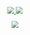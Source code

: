 <p align="center">
  <tr>
    <td align="center" style="padding=0;width=50%;">
      <a href="https://github.com/joe-rogan-0001">
      <img src="https://github-readme-stats.vercel.app/api/?username=joe-rogan-0001&title_color=ec7460&text_color=9f9f9f&show_icons=true&bg_color=00000000&hide_border=true&icon_color=ec7460&hide_title=true&count_private=true&include_all_commits=true&enable_animations=true" />
    </td>
      <td align="center" style="padding=0;width=50%;">
      <a href="https://github.com/joe-rogan-0001">
      <img src="https://github-readme-stats-one-bice.vercel.app/api/top-langs/?username=joe-rogan-0001&role=OWNER,ORGANIZATION_MEMBER,COLLABORATOR&title_color=ec7460&text_color=9f9f9f&show_icons=true&bg_color=00000000&hide_border=true&icon_color=ec7460&hide_title=true&count_private=true&enable_animations=true" />
    </td>
  </tr>
</p>

<p align="center">
  <tr>
    <td align="center" style="padding=0;width=50%;">
      <a href="https://github.com/joe-rogan-0001">
      <img src="https://github-readme-streak-stats.herokuapp.com?user=joe-rogan-0001&theme=tokyonight_duo&hide_border=true&ring=ec7460&currStreakLabel=FFFFFF&sideNums=ec7460&dates=979797&sideLabels=FFFFFF&currStreakNum=FFFFFF&border=DD2727&stroke=00000000&background=00000000&fire=FF7600" />
    </td>
  </tr>
</p>
